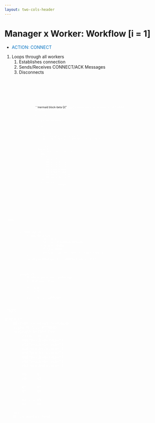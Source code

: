```yaml
---
layout: two-cols-header
---
```


# Manager x Worker: Workflow [i = 1]

- <span style="color:#0070C0;font-style:bold;">ACTION: CONNECT</span>
1. Loops through all workers
    1. Establishes connection 
    2. Sends/Receives CONNECT/ACK Messages
    3. Disconnects

<div
    alt="StepQ"
    style="transform: scale(0.6)"
    class="absolute top--5 left-30% right-0 bottom-0"
>
```mermaid
block-beta
    Q("<font color=white>StepQ")
    space
    block:items
        columns 1
        A["<del>CONN</del>"] 
        B["ROOT"]
        C["    "]
    end

    Q --> items

    style Q fill:#FF0000
```
</div>

<div
    alt="Pool"
    style="transform: scale(0.6)"
    class="absolute top--5 left-60% right-0 bottom-0"
>

```mermaid
block-beta
    P("<font color=white>Pool ")
    space
    block:workers
        columns 3
        W0["W<sub>0</sub>"] 
        W1["W<sub>1</sub>"]
        W2["W<sub>2</sub>"]
        W3["W<sub>3</sub>"]
        W4["W<sub>4</sub>"]
        W5["W<sub>5</sub>"]
        W6["W<sub>6</sub>"]
    end
    P-->workers
    style P fill:#0070C0
```
</div>

::left::

<div 
    alt="Message"
    style="transform: scale(0.8)"
>

```mermaid
classDiagram
    class Message{
            +id   = 0
            +ts   = 1715280981565948
            +type = CONNECT
            +flag = NONE
            +data = [ worker_addr_i, host_addr ]
    }
    %% style Message fill:#0070C0,color:#fff
```

</div>

<div 
    alt="Seq"
    style="transform: scale(0.8)"
    class="absolute left-13% bottom-5%"
>

```mermaid
graph LR
    M[<font color=white>Manager]
    W["W<sub>i</sub>"] 

    M --> W
    W --> M

    style M fill:#FF0000
```

</div>

::right::


```mermaid
graph LR
    M[<font color=white>Manager]
    style M fill:#FF0000
    subgraph Worker_Pool
        direction TB
        W0["W<sub>0</sub>"] 
        W1["W<sub>1</sub>"]
        W2["W<sub>2</sub>"]
        W3["W<sub>3</sub>"]
        W4["W<sub>4</sub>"]
        W5["W<sub>5</sub>"]
        W6["W<sub>6</sub>"]

        W0 -.- W1
        W0 -.- W2

        W1 -.- W3
        W1 -.- W4

        W2 -.- W5
        W2 -.- W6

    end
    M --> Worker_Pool
```

<TUMLogo variant="white" />
